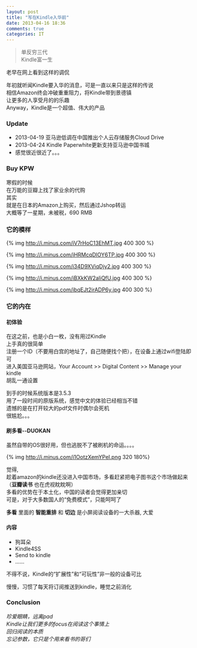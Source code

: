 ```yaml
---
layout: post
title: "写在Kindle入华前"
date: 2013-04-16 18:36
comments: true
categories: IT
---
```


> 单反穷三代  
> Kindle富一生

老早在网上看到这样的调侃  

年初就听闻Kindle要入华的消息，可是一直以来只是这样的传说  
相信Amazon终会冲破重重阻力，将Kindle带到景德镇  
让更多的人享受月的的乐趣  
Anyway，Kindle是一个超值、伟大的产品  

<!-- more -->

### Update    
* 2013-04-19 亚马逊低调在中国推出个人云存储服务Cloud Drive  
* 2013-04-24 Kindle Paperwhite更新支持亚马逊中国书城  
* 感觉很近很近了。。。   
  
### Buy KPW
寒假的时候  
在万能的豆瓣上找了家业余的代购  
其实  
就是在日本的Amazon上购买，然后通过Jshop转运  
大概等了一星期，未被税，690 RMB  


### 它的模样

{% img http://i.minus.com/iV7rHoC13EhMT.jpg 400 300 %}

{% img http://i.minus.com/iHRMcqDlOY6TP.jpg 400 300 %}

{% img http://i.minus.com/i34D9XViqDjy2.jpg 400 300 %}

{% img http://i.minus.com/iBXkKW2aliQfU.jpg 400 300 %}

{% img http://i.minus.com/ibqEJt2irADP6y.jpg 400 300 %}


### 它的内在  

#### 初体验

在这之前，也是小白一枚，没有用过Kindle  
上手真的很简单  
注册一个ID（不要用白宫的地址了，自己随便找个把），在设备上通过wifi登陆即可  
进入美国亚马逊网站，Your Account >> Digital Content >> Manage your kindle  
胡乱一通设置  

到手的时候系统版本是3.5.3  
用了一段时间的原版系统，感觉中文的体验已经相当不错  
遗憾的是在打开较大的pdf文件时偶尔会死机  
很尴尬。。。   

#### 刷多看--DUOKAN
虽然自带的OS很好用，但也逃脱不了被刷机的命运。。。。  

{% img http://i.minus.com/i1OotzXemYPeI.png 320 180%}

觉得,  
趁着amazon的kindle还没进入中国市场，多看赶紧把电子图书这个市场做起来  
（__豆瓣读书__ 也在虎视眈眈啊）  
多看的优势在于本土化，中国的读者会觉得更加亲切  
可是，对于大多数国人的“免费模式”，只能呵呵了  

__多看__ 里面的 __智能重排__ 和 __切边__ 是小屏阅读设备的一大杀器, 大爱  

#### 内容
* 狗耳朵  
* Kindle4SS  
* Send to kindle  
* ......

不得不说，Kindle的“扩展性”和“可玩性”非一般的设备可比  

慢慢，习惯了每天将订阅推送到kindle，睡觉之前消化  




### Conclusion

*珍爱眼睛，远离pad*  
*Kindle让我们更多的focus在阅读这个事情上*  
*回归阅读的本质*  
*忘记参数，它只是个用来看书的哥们*  







